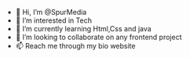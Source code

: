 - 👋 Hi, I’m @SpurMedia
- 👀 I’m interested in Tech
- 🌱 I’m currently learning Html,Css and java
- 💞️ I’m looking to collaborate on any frontend project
- 📫 Reach me through my bio website

<!---
SpurMedia/SpurMedia is a ✨ special ✨ repository because its `README.md` (this file) appears on your GitHub profile.
You can click the Preview link to take a look at your changes.
--->
